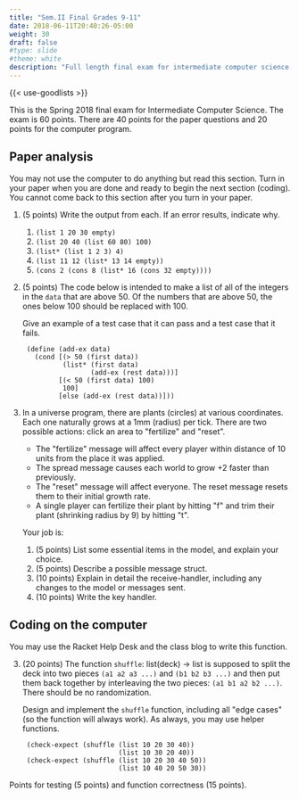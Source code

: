 ```yaml
---
title: "Sem.II Final Grades 9-11"
date: 2018-06-11T20:40:26-05:00
weight: 30
draft: false
#type: slide
#theme: white
description: "Full length final exam for intermediate computer science."
---
```


{{< use-goodlists >}}

This is the Spring 2018 final exam for Intermediate Computer Science. The exam is 60 points. There are 40 points for the paper questions and 20 points for the computer program.

## Paper analysis

You may not use the computer to do anything but read this section. Turn in your paper when you are done and ready to begin the next section (coding). You cannot come back to this section after you turn in your paper.

1. (5 points) Write the output from each. If an error results, indicate why.

    1. `(list 1 20 30 empty)`
    2. `(list 20 40 (list 60 80) 100)`
    3. `(list* (list 1 2 3) 4)`
    4. `(list 11 12 (list* 13 14 empty))`
    5. `(cons 2 (cons 8 (list* 16 (cons 32 empty))))`

2. (5 points) The code below is intended to make a list of all of the
integers in the `data` that are above 50. Of the numbers that are above 50, the ones below 100 should be replaced with 100.

    Give an example of a test case that it can pass and a test case that it fails.

        (define (add-ex data)
          (cond [(> 50 (first data))
                 (list* (first data) 
                        (add-ex (rest data)))]
                [(< 50 (first data) 100)
                 100]
                [else (add-ex (rest data))]))

4. In a universe program, there are plants (circles) at various coordinates. Each one naturally grows at a 1mm (radius) per tick.  There are two possible actions: click an area to "fertilize" and "reset".

    * The "fertilize" message will affect every player within distance of 10 units from the place it was applied. 
    * The spread message causes each world to grow +2 faster than previously.
    * The "reset" message will affect everyone. The reset message resets them to their initial growth rate.
    * A single player can fertilize their plant by hitting "f" and trim their plant (shrinking radius by 9) by hitting "t". 

    Your job is:

    1. (5 points) List some essential items in the model, and explain your choice.
    2. (5 points) Describe a possible message struct.
    3. (10 points) Explain in detail the receive-handler, including any changes 
    to the model or messages sent. 
    4. (10 points) Write the key handler.

## Coding on the computer

You may use the Racket Help Desk and the class blog to write this function. 

3. (20 points) The function `shuffle`: list(deck) -> list is supposed to split the deck into two pieces `(a1 a2 a3 ...)` and `(b1 b2 b3 ...)` and then put them back together by interleaving the two pieces: `(a1 b1 a2 b2 ...)`. There should be no randomization.

    Design and implement the `shuffle` function, including all "edge cases" (so the function will always work). As always, you may use helper functions.

        (check-expect (shuffle (list 10 20 30 40)) 
                               (list 10 30 20 40))
		(check-expect (shuffle (list 10 20 30 40 50))
                               (list 10 40 20 50 30))

Points for testing (5 points) and function correctness (15 points).

